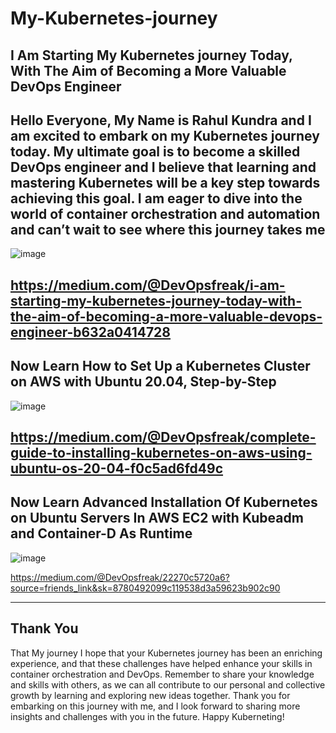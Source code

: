 # My-Kubernetes-journey
I Am Starting My Kubernetes journey Today, With The Aim of Becoming a More Valuable DevOps Engineer
----------------------------------------------------
Hello Everyone, My Name is Rahul Kundra and I am excited to embark on my Kubernetes journey today. My ultimate goal is to become a skilled DevOps engineer and I believe that learning and mastering Kubernetes will be a key step towards achieving this goal. I am eager to dive into the world of container orchestration and automation and can’t wait to see where this journey takes me
------------------------------------------------------
![image](https://user-images.githubusercontent.com/128013315/232400800-fff64506-a854-4d22-9989-d73b3f1ea057.png)

https://medium.com/@DevOpsfreak/i-am-starting-my-kubernetes-journey-today-with-the-aim-of-becoming-a-more-valuable-devops-engineer-b632a0414728
----------------------------------------------------
Now Learn How to Set Up a Kubernetes Cluster on AWS with Ubuntu 20.04, Step-by-Step
------------------------------------------------------------------
![image](https://user-images.githubusercontent.com/128013315/232401114-60cef2e5-a767-427d-8bf7-d65d13063b85.png)

https://medium.com/@DevOpsfreak/complete-guide-to-installing-kubernetes-on-aws-using-ubuntu-os-20-04-f0c5ad6fd49c
--------------------------------------------------
Now Learn Advanced Installation Of Kubernetes on Ubuntu Servers In AWS EC2 with Kubeadm and Container-D As Runtime
-------------------------------------------------
![image](https://user-images.githubusercontent.com/128013315/232401440-764dc6e4-d02b-4e3b-8c52-9fc5aa5d14eb.png)

https://medium.com/@DevOpsfreak/22270c5720a6?source=friends_link&sk=8780492099c119538d3a59623b902c90

-------------------
Thank You 
-------------
That My journey I hope that your Kubernetes journey has been an enriching experience, and that these challenges have helped enhance your skills in container orchestration and DevOps. Remember to share your knowledge and skills with others, as we can all contribute to our personal and collective growth by learning and exploring new ideas together. Thank you for embarking on this journey with me, and I look forward to sharing more insights and challenges with you in the future. Happy Kuberneting!
